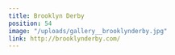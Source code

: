 ```yaml
---
title: Brooklyn Derby
position: 54
image: "/uploads/gallery__brooklynderby.jpg"
link: http://brooklynderby.com/
---
```


